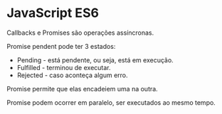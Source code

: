 # JavaScript ES6

Callbacks e Promises são operações assíncronas.

Promise pendent pode ter 3 estados:
- Pending - está pendente, ou seja, está em execução.
- Fulfilled - terminou de executar.
- Rejected - caso aconteça algum erro.

Promise permite que elas encadeiem uma na outra. 

Promise podem ocorrer em paralelo, ser executados ao mesmo tempo.









